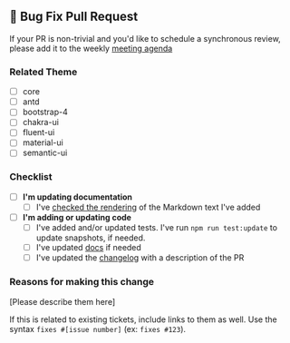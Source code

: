 ## 🐛 Bug Fix Pull Request
If your PR is non-trivial and you'd like to schedule a synchronous review, please add it to the weekly [meeting agenda](https://docs.google.com/document/d/12PjTvv21k6LIky6bNQVnsplMLLnmEuypTLQF8a-8Wss/edit)
### Related Theme
- [ ] core
- [ ] antd
- [ ] bootstrap-4
- [ ] chakra-ui
- [ ] fluent-ui
- [ ] material-ui
- [ ] semantic-ui
### Checklist
* [ ] **I'm updating documentation**
  - [ ] I've [checked the rendering](https://react-jsonschema-form.readthedocs.io/en/latest/#contributing) of the Markdown text I've added
* [ ] **I'm adding or updating code**
  - [ ] I've added and/or updated tests. I've run `npm run test:update` to update snapshots, if needed.
  - [ ] I've updated [docs](https://react-jsonschema-form.readthedocs.io/) if needed
  - [ ] I've updated the [changelog](https://github.com/rjsf-team/react-jsonschema-form/blob/master/CHANGELOG.md) with a description of the PR

### Reasons for making this change

[Please describe them here]

If this is related to existing tickets, include links to them as well. Use the syntax `fixes #[issue number]` (ex: `fixes #123`).
